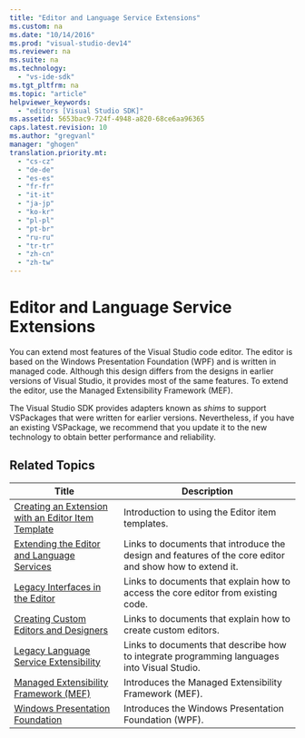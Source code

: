 ```yaml
---
title: "Editor and Language Service Extensions"
ms.custom: na
ms.date: "10/14/2016"
ms.prod: "visual-studio-dev14"
ms.reviewer: na
ms.suite: na
ms.technology: 
  - "vs-ide-sdk"
ms.tgt_pltfrm: na
ms.topic: "article"
helpviewer_keywords: 
  - "editors [Visual Studio SDK]"
ms.assetid: 5653bac9-724f-4948-a820-68ce6aa96365
caps.latest.revision: 10
ms.author: "gregvanl"
manager: "ghogen"
translation.priority.mt: 
  - "cs-cz"
  - "de-de"
  - "es-es"
  - "fr-fr"
  - "it-it"
  - "ja-jp"
  - "ko-kr"
  - "pl-pl"
  - "pt-br"
  - "ru-ru"
  - "tr-tr"
  - "zh-cn"
  - "zh-tw"
---
```

# Editor and Language Service Extensions
You can extend most features of the Visual Studio code editor. The editor is based on the Windows Presentation Foundation (WPF) and is written in managed code. Although this design differs from the designs in earlier versions of Visual Studio, it provides most of the same features. To extend the editor, use the Managed Extensibility Framework (MEF).  
  
 The Visual Studio SDK provides adapters known as *shims* to support VSPackages that were written for earlier versions. Nevertheless, if you have an existing VSPackage, we recommend that you update it to the new technology to obtain better performance and reliability.  
  
## Related Topics  
  
|Title|Description|  
|-----------|-----------------|  
|[Creating an Extension with an Editor Item Template](../extensibility/creating-an-extension-with-an-editor-item-template.md)|Introduction to using the Editor item templates.|  
|[Extending the Editor and Language Services](../extensibility/extending-the-editor-and-language-services.md)|Links to documents that introduce the design and features of the core editor and show how to extend it.|  
|[Legacy Interfaces in the Editor](../extensibility/legacy-interfaces-in-the-editor.md)|Links to documents that explain how to access the core editor from existing code.|  
|[Creating Custom Editors and Designers](../extensibility/creating-custom-editors-and-designers.md)|Links to documents that explain how to create custom editors.|  
|[Legacy Language Service Extensibility](../extensibility/legacy-language-service-extensibility.md)|Links to documents that describe how to integrate programming languages into Visual Studio.|  
|[Managed Extensibility Framework (MEF)](../Topic/Managed%20Extensibility%20Framework%20\(MEF\).md)|Introduces the Managed Extensibility Framework (MEF).|  
|[Windows Presentation Foundation](../Topic/Windows%20Presentation%20Foundation.md)|Introduces the Windows Presentation Foundation (WPF).|